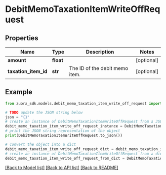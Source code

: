 # DebitMemoTaxationItemWriteOffRequest


## Properties

Name | Type | Description | Notes
------------ | ------------- | ------------- | -------------
**amount** | **float** |  | [optional] 
**taxation_item_id** | **str** | The ID of the debit memo item.  | [optional] 

## Example

```python
from zuora_sdk.models.debit_memo_taxation_item_write_off_request import DebitMemoTaxationItemWriteOffRequest

# TODO update the JSON string below
json = "{}"
# create an instance of DebitMemoTaxationItemWriteOffRequest from a JSON string
debit_memo_taxation_item_write_off_request_instance = DebitMemoTaxationItemWriteOffRequest.from_json(json)
# print the JSON string representation of the object
print(DebitMemoTaxationItemWriteOffRequest.to_json())

# convert the object into a dict
debit_memo_taxation_item_write_off_request_dict = debit_memo_taxation_item_write_off_request_instance.to_dict()
# create an instance of DebitMemoTaxationItemWriteOffRequest from a dict
debit_memo_taxation_item_write_off_request_from_dict = DebitMemoTaxationItemWriteOffRequest.from_dict(debit_memo_taxation_item_write_off_request_dict)
```
[[Back to Model list]](../README.md#documentation-for-models) [[Back to API list]](../README.md#documentation-for-api-endpoints) [[Back to README]](../README.md)


